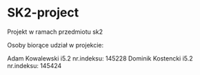 # SK2-project
Projekt w ramach przedmiotu sk2

Osoby biorące udział w projekcie:

Adam Kowalewski i5.2 nr.indeksu: 145228
Dominik Kostencki i5.2 nr.indeksu: 145424
